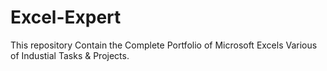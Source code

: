 # Excel-Expert
This repository Contain the Complete Portfolio of Microsoft Excels Various of Industial Tasks & Projects.
